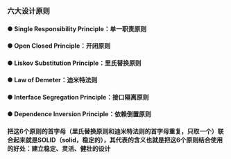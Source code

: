 ### 六大设计原则
#### ● Single Responsibility Principle：单一职责原则
#### ● Open Closed Principle：开闭原则
#### ● Liskov Substitution Principle：里氏替换原则
#### ● Law of Demeter：迪米特法则
#### ● Interface Segregation Principle：接口隔离原则
#### ● Dependence Inversion Principle：依赖倒置原则

#### 把这6个原则的首字母（里氏替换原则和迪米特法则的首字母重复，只取一个）联合起来就是SOLID（solid，稳定的），其代表的含义也就是把这6个原则结合使用的好处：建立稳定、灵活、健壮的设计